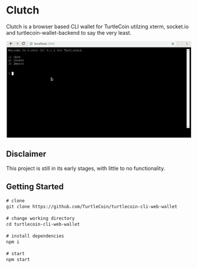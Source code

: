 # Clutch

Clutch is a browser based CLI wallet for TurtleCoin utilzing xterm, socket.io and turtlecoin-wallet-backend to say the very least.

![Create new Wallet](examples/create_wallet.gif)

## Disclaimer

This project is still in its early stages, with little to no functionality.

## Getting Started

```
# clone
git clone https://github.com/TurtleCoin/turtlecoin-cli-web-wallet

# change working directory
cd turtlecoin-cli-web-wallet

# install dependencies
npm i

# start
npm start


```
